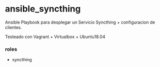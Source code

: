 # ansible_syncthing

Ansible Playbook para desplegar un Servicio Syncthing + configuracion de clientes.

Testeado con Vagrant + Virtualbox + Ubuntu18.04

### roles
- syncthing
